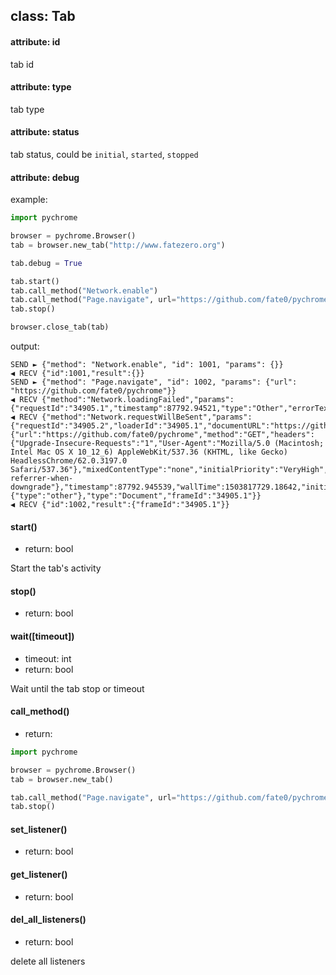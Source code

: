 ## class: Tab

#### attribute: id

tab id

#### attribute: type

tab type

#### attribute: status

tab status, could be `initial`, `started`, `stopped`

#### attribute: debug

example:
```python
import pychrome

browser = pychrome.Browser()
tab = browser.new_tab("http://www.fatezero.org")

tab.debug = True

tab.start()
tab.call_method("Network.enable")
tab.call_method("Page.navigate", url="https://github.com/fate0/pychrome", _timeout=5)
tab.stop()

browser.close_tab(tab)
```

output:
```
SEND ► {"method": "Network.enable", "id": 1001, "params": {}}
◀ RECV {"id":1001,"result":{}}
SEND ► {"method": "Page.navigate", "id": 1002, "params": {"url": "https://github.com/fate0/pychrome"}}
◀ RECV {"method":"Network.loadingFailed","params":{"requestId":"34905.1","timestamp":87792.94521,"type":"Other","errorText":"net::ERR_ABORTED","canceled":true}}
◀ RECV {"method":"Network.requestWillBeSent","params":{"requestId":"34905.2","loaderId":"34905.1","documentURL":"https://github.com/fate0/pychrome","request":{"url":"https://github.com/fate0/pychrome","method":"GET","headers":{"Upgrade-Insecure-Requests":"1","User-Agent":"Mozilla/5.0 (Macintosh; Intel Mac OS X 10_12_6) AppleWebKit/537.36 (KHTML, like Gecko) HeadlessChrome/62.0.3197.0 Safari/537.36"},"mixedContentType":"none","initialPriority":"VeryHigh","referrerPolicy":"no-referrer-when-downgrade"},"timestamp":87792.945539,"wallTime":1503817729.18642,"initiator":{"type":"other"},"type":"Document","frameId":"34905.1"}}
◀ RECV {"id":1002,"result":{"frameId":"34905.1"}}
```


#### start()
- return: bool

Start the tab's activity

#### stop()
- return: bool

#### wait([timeout])
- timeout: int
- return: bool

Wait until the tab stop or timeout

#### call_method()
- return: 

```python
import pychrome

browser = pychrome.Browser()
tab = browser.new_tab()

tab.call_method("Page.navigate", url="https://github.com/fate0/pychrome", _timeout=5)
tab.stop()
```

#### set_listener()
- return: bool

#### get_listener()
- return: bool

#### del_all_listeners()
- return: bool

delete all listeners
